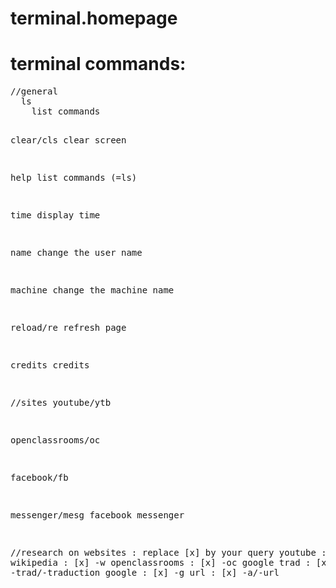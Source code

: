 # terminal.homepage

<h1>terminal commands:</h1>
<pre>
//general
  ls
    list commands
    
  clear/cls
    clear screen
    
  help
    list commands (=ls)
    
  time
    display time
    
  name
    change the user name
    
  machine
    change the machine name
    
  reload/re
    refresh page
    
  credits
    credits
  
  
//sites
  youtube/ytb
  
  openclassrooms/oc
  
  facebook/fb
  
  messenger/mesg
    facebook messenger
  
  
//research on websites : replace [x] by your query
  youtube : [x] -y
  wikipedia : [x] -w
  openclassrooms : [x] -oc
  google trad : [x] -trad/-traduction
  google : [x] -g
  url : [x] -a/-url
</pre>
